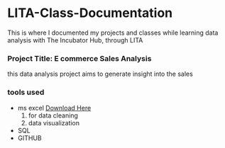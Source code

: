 # LITA-Class-Documentation
This is where I documented my projects and classes while learning data analysis with The Incubator Hub, through LITA

### Project Title: E commerce Sales Analysis
this data analysis project aims to generate insight into the sales

### tools used
- ms excel [Download Here](https://www.microsoft.com)
   1. for data cleaning
   2. data visualization
- SQL
- GITHUB
